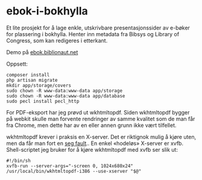 ebok-i-bokhylla
============

Et lite prosjekt for å lage enkle, utskrivbare presentasjonssider av e-bøker for plassering i bokhylla.
Henter inn metadata fra Bibsys og Library of Congress, som kan redigeres i etterkant.

Demo på [ebok.biblionaut.net](http://ebok.biblionaut.net)

Oppsett:

    composer install
    php artisan migrate
    mkdir app/storage/covers
    sudo chown -R www-data:www-data app/storage
    sudo chown -R www-data:www-data app/database 
    sudo pecl install pecl_http

For PDF-eksport har jeg prøvd ut wkhtmltopdf. Siden wkhtmltopdf bygger på 
webkit skulle man forvente rendringer av samme kvalitet som de man får fra
Chrome, men dette har av en eller annen grunn ikke vært tilfellet.

wkhtmltopdf krever i praksis en X-server. Det er riktignok mulig å kjøre uten, 
men da får man fort en [seg fault](https://code.google.com/p/wkhtmltopdf/issues/detail?id=786).. 
En enkel «hodeløs» X-server er xvfb. Shell-scriptet jeg bruker for å kjøre wkhtmltopdf
med xvfb ser slik ut:

    #!/bin/sh
    xvfb-run --server-args="-screen 0, 1024x680x24" /usr/local/bin/wkhtmltopdf-i386 --use-xserver "$@"

